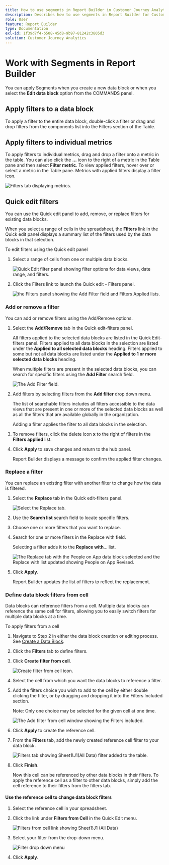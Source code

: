 ```yaml
---
title: How to use segments in Report Builder in Customer Journey Analytics
description: Describes how to use segments in Report Builder for Customer Journey Analytics
role: User
feature: Report Builder
type: Documentation
exl-id: 1f39d7f4-b508-45d8-9b97-81242c3805d3
solution: Customer Journey Analytics
---
```

# Work with Segments in Report Builder

You can apply Segments when you create a new data block or when you select the **Edit data block** option from the COMMANDS panel.

## Apply filters to a data block

To apply a filter to the entire data block, double-click a filter or drag and drop filters from the components list into the Filters section of the Table.

## Apply filters to individual metrics

To apply filters to individual metrics, drag and drop a filter onto a metric in the table. You can also click the **...** icon to the right of a metric in the Table pane and then select **Filter metric**. To view applied filters, hover over or select a metric in the Table pane. Metrics with applied filters display a filter icon.

![Filters tab displaying metrics.](./assets/filter_by.png)

## Quick edit filters

You can use the Quick edit panel to add, remove, or replace filters for existing data blocks.

When you select a range of cells in the spreadsheet, the **Filters** link in the Quick edit panel displays a summary list of the filters used by the data blocks in that selection.

To edit filters using the Quick edit panel

1. Select a range of cells from one or multiple data blocks.

    ![Quick Edit filter panel showing filter options for data views, date range, and filters.](./assets/select_multiple_dbs.png)

1. Click the Filters link to launch the Quick edit - Filters panel.

    ![the Filters panel showing the Add Filter field and Filters Applied lists.](./assets/quick_edit_filters.png)

### Add or remove a filter

You can add or remove filters using the Add/Remove options.

1. Select the **Add/Remove** tab in the Quick edit-filters panel.

    All filters applied to the selected data blocks are listed in the Quick Edit-filters panel. Filters applied to all data blocks in the selection are listed under the **Applied to all selected data blocks** heading. Filters applied to some but not all data blocks are listed under the **Applied to 1 or more selected data blocks** heading.

    When multiple filters are present in the selected data blocks, you can search for specific filters using the **Add Filter** search field.

    ![The Add Filter field.](./assets/add_filter.png)

1. Add filters by selecting filters from the **Add filter** drop down menu.

    The list of searchable filters includes all filters accessible to the data views that are present in one or more of the selected data blocks as well as all the filters that are available globally in the organization.

    Adding a filter applies the filter to all data blocks in the selection.

1. To remove filters, click the delete icon **x** to the right of filters in the **Filters applied** list.

1. Click **Apply** to save changes and return to the hub panel.

    Report Builder displays a message to confirm the applied filter changes.

### Replace a filter

You can replace an existing filter with another filter to change how the data is filtered.

1. Select the **Replace** tab in the Quick edit-filters panel.

    ![Select the Replace tab.](./assets/replace_filter.png)

1. Use the **Search list** search field to locate specific filters.

1. Choose one or more filters that you want to replace.

1. Search for one or more filters in the Replace with field.

    Selecting a filter adds it to the **Replace with**... list.

    ![The Replace tab with the People on App data block selected and the Replace with list updated showing People on App Revised.](./assets/replace_screen_new.png)

1. Click **Apply**.

    Report Builder updates the list of filters to reflect the replacement.

### Define data block filters from cell

Data blocks can reference filters from a cell. Multiple data blocks can reference the same cell for filters, allowing you to easily switch filters for multiple data blocks at a time.

To apply filters from a cell

1. Navigate to Step 2 in either the data block creation or editing process. See [Create a Data Block](./create-a-data-block.md).
1. Click the **Filters** tab to define filters.
1. Click **Create filter from cell**.

    ![Create filter from cell icon.](./assets/create-filter-from-cell.png)

1. Select the cell from which you want the data blocks to reference a filter.
   
1. Add the filters choice you wish to add to the cell by either double clicking the filter, or by dragging and dropping it into the Filters Included section. 
   
   Note: Only one choice may be selected for the given cell at one time.

    ![The Add filter from cell window showing the Filters included.](./assets/select-filters.png)

1. Click **Apply** to create the reference cell.

1. From the **Filters** tab, add the newly created reference cell filter to your data block.

    ![Filters tab showing Sheet1!J1(All Data) filter added to the table.](./assets/reference-cell-filter.png)

1. Click **Finish**.

    Now this cell can be referenced by other data blocks in their filters. To apply the reference cell as a filter to other data blocks, simply add the cell reference to their filters from the filters tab. 

#### Use the reference cell to change data block filters

1. Select the reference cell in your spreadsheet.

1. Click the link under **Filters from Cell** in the Quick Edit menu.

    ![Filters from cell link showing Sheet1!J1 (All Data)](./assets/filters-from-cell-link.png)

1. Select your filter from the drop-down menu.

    ![Filter drop down menu](./assets/filter-drop-down.png)

1. Click **Apply**.
